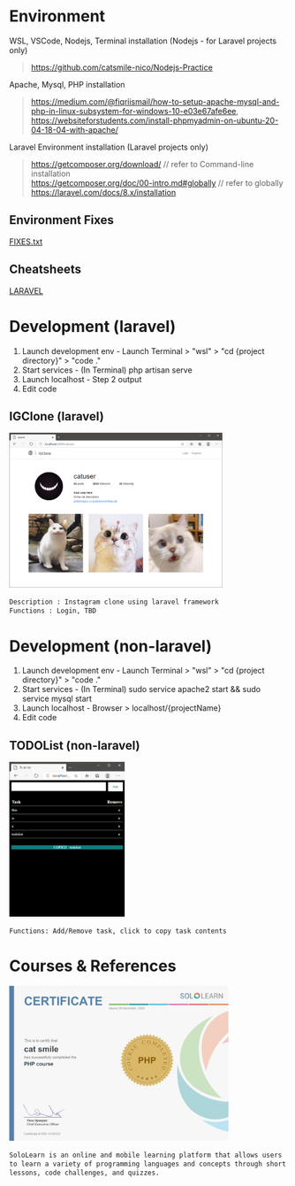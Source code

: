 # Environment
WSL, VSCode, Nodejs, Terminal installation (Nodejs - for Laravel projects only)  
 > https://github.com/catsmile-nico/Nodejs-Practice  

Apache, Mysql, PHP installation
 > https://medium.com/@fiqriismail/how-to-setup-apache-mysql-and-php-in-linux-subsystem-for-windows-10-e03e67afe6ee, https://websiteforstudents.com/install-phpmyadmin-on-ubuntu-20-04-18-04-with-apache/  

Laravel Environment installation (Laravel projects only)  
 > https://getcomposer.org/download/  // refer to Command-line installation  
 > https://getcomposer.org/doc/00-intro.md#globally  // refer to globally  
 > https://laravel.com/docs/8.x/installation  

## Environment Fixes
[FIXES.txt](FIXES.txt)  

## Cheatsheets
[LARAVEL](LARAVEL.txt)  

# Development (laravel)
1) Launch development env - Launch Terminal > "wsl" > "cd {project directory}" > "code ."  
2) Start services - (In Terminal) php artisan serve  
3) Launch localhost - Step 2 output  
4) Edit code  

## IGClone (laravel)
<img src="IGClone/sample_main.png" alt="sample image main" height="280"> 

```
Description : Instagram clone using laravel framework
Functions : Login, TBD
```

# Development (non-laravel)
1) Launch development env - Launch Terminal > "wsl" > "cd {project directory}" > "code ."  
2) Start services - (In Terminal) sudo service apache2 start && sudo service mysql start  
3) Launch localhost - Browser > localhost/{projectName}  
4) Edit code  

## TODOList (non-laravel)
<img src="TODOList/sample_main.png" alt="sample image main" height="280"> 

```
Functions: Add/Remove task, click to copy task contents
```

# Courses & References
<img src="sololearn-certphp-1059-15106323.jpg" alt="sample image main" height="280"> 

```
SoloLearn is an online and mobile learning platform that allows users to learn a variety of programming languages and concepts through short lessons, code challenges, and quizzes.
```
